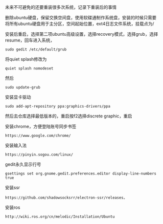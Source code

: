 未来不可避免的还要重装很多次系统，记录下重装后的事情

删除ubuntu硬盘，保留交换空间盘，使用软碟通制作系统盘，安装的时候只需要将所有ubuntu硬盘用于主分区，空间起始位置，ext4日志文件系统，挂载点为/

安装后重启，选择第二项ubuntu高级设置，选择recovery模式，选择grub，选择resume，回车进入系统，
```
sudo gedit /etc/default/grub
```
将quiet splash修改为
```
quiet splash nomodeset
```
然后
```
sudo update-grub
```

安装显卡驱动
```
sudo add-apt-repository ppa:graphics-drivers/ppa
```
然后去仓库选择最低版本的，重启按f2选择discrete graphic，重启

安装chrome，方便登陆账号同步书签
```
https://www.google.com/chrome/
```

安装输入法
```
https://pinyin.sogou.com/linux/
```

gedit永久显示行号
```
gsettings set org.gnome.gedit.preferences.editor display-line-numbers true
```

安装ssr
```
https://github.com/shadowsocksrr/electron-ssr/releases，
```

安装ros
```
http://wiki.ros.org/cn/melodic/Installation/Ubuntu
```
